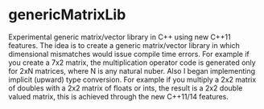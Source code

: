 # genericMatrixLib
Experimental generic matrix/vector library in C++ using new C++11 features. The idea is to create a generic matrix/vector library in which dimensional mismatches would issue compile time errors. For example if you create a 7x2 matrix, the multiplication operator code is generated only for 2xN matrices, where N is any natural nuber. Also I began implementing implicit (upward) type conversion. For example if you multiply a 2x2 matrix of doubles with a 2x2 matrix of floats or ints, the result is a 2x2 double valued matrix, this is achieved through the new C++11/14 features. 
